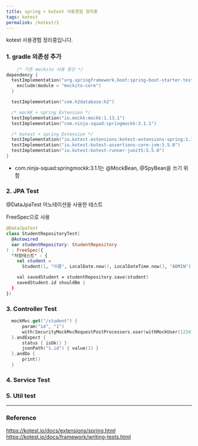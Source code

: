 ```yaml
---
title: spring + kotest 사용경험 정리중
tags: kotest
permalink: /kotest/1
---
```



<!--more-->
kotest 사용경험 정리중입니다.


### 1. gradle 의존성 추가

```kotlin
    /* 기존 mockito 사용 중단 */
dependency {
  testImplementation("org.springframework.boot:spring-boot-starter-test") {
    exclude(module = "mockito-core")
  }

  testImplementation("com.h2database:h2")

  /* mockK + spring Extension */
  testImplementation("io.mockk:mockk:1.13.1")
  testImplementation("com.ninja-squad:springmockk:3.1.1")

  /* kotest + spring Extension */
  testImplementation("io.kotest.extensions:kotest-extensions-spring:1.1.2")
  testImplementation("io.kotest:kotest-assertions-core-jvm:5.5.0")
  testImplementation("io.kotest:kotest-runner-junit5:5.5.0")
}
```

* com.ninja-squad:springmockk:3.1.1는 @MockBean, @SpyBean을 쓰기 위함

### 2. JPA Test

@DataJpaTest 어노테이션을 사용한 테스트

FreeSpec으로 사용
```kotlin
@DataJpaTest
class StudentRepositoryTest(
  @Autowired
  var studentRepository: StudentRepository
) : FreeSpec({
  "저장테스트" - {
    val student =
      Student(1, "이름", LocalDate.now(), LocalDateTime.now(), "ADMIN")

    val savedStudent = studentRepository.save(student)
    savedStudent.id shouldBe 1
  }
})


```

### 3. Controller Test
```kotlin
  mockMvc.get("/student") {
      param("id", "1")
      with(SecurityMockMvcRequestPostProcessors.user(withMockUser(1234))) // UserDetails 객체
  }.andExpect {
      status { isOk() }
      jsonPath("$.id") { value(1) }
  }.andDo {
      print()
  }
```

### 4. Service Test

### 5. Util test

---

### Reference

https://kotest.io/docs/extensions/spring.html
https://kotest.io/docs/framework/writing-tests.html
